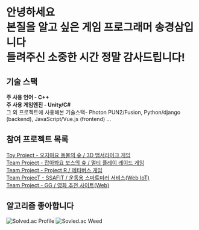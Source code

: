 **안녕하세요**<br/>
**본질을 알고 싶은 게임 프로그래머 송경삼입니다**<br/>
**들려주신 소중한 시간 정말 감사드립니다!**
===


**기술 스택**
---

**주 사용 언어 - C++**<br/>
**주 사용 게임엔진 - Unity/C\#**<br/>
그 외 프로젝트에 사용해본 기술스택- Photon PUN2/Fusion, Python/django (backend), JavaScript/Vue.js (frontend) ... <br/>

**참여 프로젝트 목록**
---
[Toy Project - 오지마요 동물의 숲 / 3D 뱀서라이크 게임](https://github.com/GyeongSam/DontComeAnimalCrossing)<br/>
[Team Project - 잡아봐요 보스의 숲 / 멀티 플레이 레이드 게임](https://github.com/GyeongSam/LetsHuntBosssForest)<br/>
[Team Project - Project R / 메타버스 게임](https://github.com/GyeongSam/ProjectR)<br/>
[Team ProjecT - SSAFIT / 운동용 스마트미러 서비스(Web IoT)](https://github.com/GyeongSam/SSAFIT)<br/>
[Team Project - GG / 영화 추천 사이트(Web)](https://github.com/SuGyoungIn/GG)<br/>

**알고리즘 좋아합니다**
---
![Solved.ac Profile](http://mazassumnida.wtf/api/v2/generate_badge?boj=rud7tka)
![Sovled.ac Weed](https://mazandi.herokuapp.com/api?handle=rud7tka&theme=warm)
